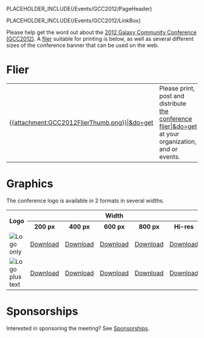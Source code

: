 PLACEHOLDER_INCLUDE(/Events/GCC2012/PageHeader)

PLACEHOLDER_INCLUDE(/Events/GCC2012/LinkBox)

Please help get the word out about the [2012 Galaxy Community Conference (GCC2012)](/src/events/GCC2012/index.md).  A [flier](#flier) suitable for printing is below, as well as several different sizes of the conference banner that can be used on the web.

# Flier

<table>
  <tr>
    <td style=" border: none;"> <a href='PLACEHOLDER_ATTACHMENT_URLGCC2012Flier.pdf'>{{attachment:GCC2012FlierThumb.png}}|&do=get</a> </td>
    <td style=" border: none;"> Please print, post and distribute <a href='PLACEHOLDER_ATTACHMENT_URLGCC2012Flier.pdf'>the conference flier|&do=get</a><br />at your organization, and or events.  </td>
  </tr>
</table>


# Graphics

The conference logo is available in 2 formats in several widths.

<table>
  <tr class="th" >
    <th rowspan=2> Logo </th>
    <th colspan=5 style=" text-align: center;"> Width </th>
  </tr>
  <tr class="th" >
    <th style=" text-align: center;"> 200 px </th>
    <th> 400 px </th>
    <th> 600 px </th>
    <th> 800 px </th>
    <th> Hi-res </th>
  </tr>
  <tr>
    <td> <img src='../GCC2012Logo200.png' alt='Logo only' /> </td>
    <td> <a href='PLACEHOLDER_ATTACHMENT_URL../GCC2012Logo200.png'>Download</a> </td>
    <td> <a href='PLACEHOLDER_ATTACHMENT_URL../GCC2012Logo400.png'>Download</a> </td>
    <td> <a href='PLACEHOLDER_ATTACHMENT_URL../GCC2012Logo600.png'>Download</a> </td>
    <td> <a href='PLACEHOLDER_ATTACHMENT_URL../GCC2012Logo800.png'>Download</a> </td>
    <td> <a href='PLACEHOLDER_ATTACHMENT_URL../GCC2012Logo.png'>Download</a> </td>
  </tr>
  <tr>
    <td> <img src='../GCC2012LogoWide400.png' alt='Logo plus text' /> </td>
    <td> <a href='PLACEHOLDER_ATTACHMENT_URL../GCC2012LogoWide200.png'>Download</a> </td>
    <td> <a href='PLACEHOLDER_ATTACHMENT_URL../GCC2012LogoWide400.png'>Download</a> </td>
    <td> <a href='PLACEHOLDER_ATTACHMENT_URL../GCC2012LogoWide600.png'>Download</a> </td>
    <td> <a href='PLACEHOLDER_ATTACHMENT_URL../GCC2012LogoWide800.png'>Download</a> </td>
    <td> <a href='PLACEHOLDER_ATTACHMENT_URL../GCC2012LogoWide.png'>Download</a> </td>
  </tr>
</table>


# Sponsorships

Interested in sponsoring the meeting?  See [Sponsorships](/src/events/GCC2012/Sponsorships/index.md).
